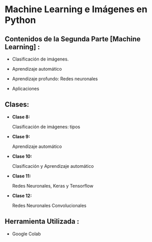 # Machine Learning e Imágenes en Python

##  Contenidos de la Segunda Parte [Machine Learning] :

-	Clasificación de imágenes.

-	Aprendizaje automático

-	Aprendizaje profundo: Redes neuronales

-	Aplicaciones 


## Clases:

- **Clase 8:** 
  
  Clasificación de imágenes: tipos
- **Clase 9:** 

    Aprendizaje automático
- **Clase 10:** 

    Clasificación y Aprendizaje automático
- **Clase 11:** 

    Redes Neuronales, Keras y Tensorflow
- **Clase 12:** 

    Redes Neuronales Convolucionales


## Herramienta Utilizada :
- Google Colab